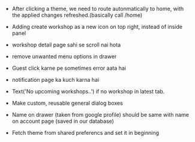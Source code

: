 - After clicking a theme, we need to route autonmatically to home, with the applied changes refreshed.(basically call /home)
- Adding create workshop as a new icon on top right, instead of inside panel
- workshop detail page sahi se scroll nai hota
- remove unwanted menu options in drawer
- Guest click karne pe sometimes error aata hai
- notification page ka kuch karna hai
- Text('No upcoming workshops..') if no workshop in latest tab.

- Make custom, reusable general dialog boxes
- Name on drawer (taken from google profile) should be same with name on account page (saved in our database)
- Fetch theme from shared preferencs and set it in beginning